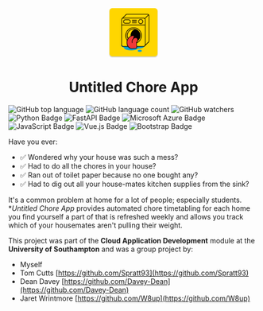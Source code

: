<div align="center"> <img src="frontend/src/assets/logo.svg" alt="Logo" width="100"> </div>
<div align="center"> <h1>Untitled Chore App</h1> </div>

![GitHub top language](https://img.shields.io/github/languages/top/t02smith/untitled-chore-app?style=for-the-badge)
![GitHub language count](https://img.shields.io/github/languages/count/t02smith/untitled-chore-app?style=for-the-badge)
![GitHub watchers](https://img.shields.io/github/watchers/t02smith/untitled-chore-app?style=for-the-badge)
![Python Badge](https://img.shields.io/badge/Python-3776AB?logo=python&logoColor=fff&style=for-the-badge)
![FastAPI Badge](https://img.shields.io/badge/FastAPI-009688?logo=fastapi&logoColor=fff&style=for-the-badge)
![Microsoft Azure Badge](https://img.shields.io/badge/Microsoft%20Azure-0078D4?logo=microsoftazure&logoColor=fff&style=for-the-badge)
![JavaScript Badge](https://img.shields.io/badge/JavaScript-F7DF1E?logo=javascript&logoColor=000&style=for-the-badge)
![Vue.js Badge](https://img.shields.io/badge/Vue.js-4FC08D?logo=vuedotjs&logoColor=fff&style=for-the-badge)
![Bootstrap Badge](https://img.shields.io/badge/Bootstrap-7952B3?logo=bootstrap&logoColor=fff&style=for-the-badge)

Have you ever:

- ✅ Wondered why your house was such a mess?​
- ✅ Had to do all the chores in your house?​
- ✅ Ran out of toilet paper because no one bought any?​
- ✅ Had to dig out all your house-mates kitchen supplies from the sink?

It's a common problem at home for a lot of people; especially students. **Untitled Chore App* provides automated chore timetabling for each home you find yourself a part of that is refreshed weekly and allows you track which of your housemates aren't pulling their weight.

This project was part of the **Cloud Application Development** module at the **University of Southampton** and was a group project by:

- Myself 
- Tom Cutts [https://github.com/Spratt93](https://github.com/Spratt93)
- Dean Davey [https://github.com/Davey-Dean](https://github.com/Davey-Dean)
- Jaret Wrintmore [https://github.com/W8up](https://github.com/W8up)
